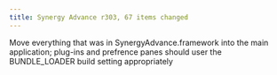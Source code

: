 ```yaml
---
title: Synergy Advance r303, 67 items changed
---
```


Move everything that was in SynergyAdvance.framework into the main application; plug-ins and prefrence panes should user the BUNDLE\_LOADER build setting appropriately
